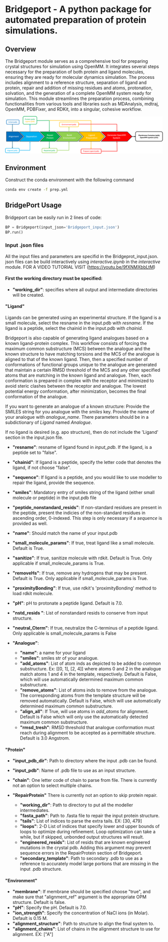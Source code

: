 # Bridgeport - A python package for automated preparation of protein simulations.
## Overview
The Bridgeport module serves as a comprehensive tool for preparing crystal structures for simulation using OpenMM. It integrates several steps necessary for the preparation of both protein and ligand molecules, ensuring they are ready for molecular dynamics simulation. The process includes alignment to a reference structure, separation of ligand and protein, repair and addition of missing residues and atoms, protonation, solvation, and the generation of a complete OpenMM system ready for simulation. This module streamlines the preparation process, combining functionalities from various tools and libraries such as MDAnalysis, mdtraj, OpenMM, PDBFixer, and RDKit, into a singular, cohesive workflow.

![alt text](https://github.com/CCBatIIT/Bridgeport/blob/main/Bridgeport/Bridgeport_Flowchart.png)

## Environment
Construct the conda environment with the following command
```bash
conda env create -f prep.yml
```

## BridgePort Usage 
Bridgeport can be easily run in 2 lines of code:

```python
BP = Bridgeport(input_json='Bridgeport_input.json')
BP.run()
```

### Input .json files
All the input files and parameters are specifid in the Bridgeprot_input.json. json files can be build interactively using *interactive.ipynb* in the *interactive* module. FOR A VIDEO TUTORIAL VISIT (https://youtu.be/9fXNMXbbLtM)

#### First the working directory must be specified:
- **"working_dir"**: specifies where all output and intermediate directories will be created.

#### "Ligand"
Ligands can be generated using an experimental structure. If the ligand is a small molecule, select the resname in the input.pdb with *resname*. If the ligand is a peptide, select the chainid in the input.pdb with *chainid*. 

Bridgeport is also capable of generating ligand analogues based on a known ligand-protein complex. This workflow consists of forcing the maximum common substructure (MCS) between the analogue and the known structure to have matching torsions and the MCS of the analogue is aligned to that of the known ligand. Then, then a specified number of conformations of functional groups unique to the analogue are generated that maintain a certain RMSD threshold of the MCS and any other specified atoms that are matching in the known ligand and analogue. Then, each conformation is prepared in complex with the receptor and minimized to avoid steric clashes between the receptor and analogue. The lowest potential energy conformation, after minimization, becomes the final conformation of the analogue. 

If you want to generate an analogue of a known structure: Provide the SMILES string for you analogue with the *smiles* key. Provide the name of your analogue with *analogue_name*. There parameters should be in a subdictionary of *Ligand* named *Analogue*.

If no ligand is desired (e.g. apo structure), then do not include the 'Ligand' section in the input.json file.

- **"resname"**: resname of ligand found in *input_pdb*. If the ligand, is a peptide set to "false".
- **"chainid"**: If ligand is a peptide, specify the letter code that denotes the ligand, if not choose "false".
- **"sequence"**: If ligand is a peptide, and you would like to use modeller to repair the ligand, provide the sequence.
- **"smiles"**: Mandatory entry of smiles string of the ligand (either small molecule or peptide) in the input.pdb file
- **"peptide_nonstandard_resids"**: If non-standard residues are present in the peptide, present the indicies of the non-standard residues in ascending order, 0-indexed. This step is only necessary if a *sequence* is provided as well.
- **"name"**: Should match the name of your input.pdb
- **"small_molecule_params"**: If true, treat ligand like a small molecule. Default is True.
- **"sanitize"**: If true, sanitize molecule with rdkit. Default is True. Only applicable if small_molecule_params is True. 
- **"removeHs"**: If true, remove any hydrogens that may be present. Default is True. Only applicable if small_molecule_params is True.
- **"proximityBonding"**: If true, use rdkit's 'proximityBonding' method to load rdkit molecule. 
- **"pH"**: pH to protonate a peptide ligand. Default is 7.0.
- **"nstd_resids "**: List of nonstandard resids to conserve from input structure. 
- **"neutral_Cterm"**: If true, neutralize the C-terminus of a peptide ligand. Only applicable is small_molecule_params is False


- **"Analogue"**:
    - **"name"**: a name for your ligand
    - **"smiles"**: smiles str of your analogue.
    - **"add_atoms"**: List of atom inds as depicted to be added to common substructure. Ex: [[0, 1], [2, 4]] where atoms 0 and 2 in the analogue match atoms 1 and 4 in the template, respectively. Default is False, which will use automatically determined maximum common substructure.
    - **"remove_atoms"**: List of atoms inds to remove from the analogue. The corresponding atoms from the template structure will be removed automatically. Default is False, which will use automatically determined maximum common substructure.
    - **"align_all"**: If True, will use atoms in *add_atoms* for alignment. Default is False which will only use the automatically detected maximum common substructure.
    - **"rmsd_tresh"**: RMSD threshold that analogue conformation must reach during alignment to be accepted as a permittable structure. Default is 3.0 Angstrom.


#### "Protein"
- **"input_pdb_dir"**: Path to directory where the input .pdb can be found.
- **"input_pdb"**: Name of .pdb file to use as an input structure.
- **"chain"**: One letter code of chain to parse from file. There is currently not an option to select multiple chains. 

- **"RepairProtein"** There is currently not an option to skip protein repair.
    - **"working_dir"**: Path to directory to put all the modeller intermediates.
    - **"fasta_path"**: Path to .fasta file to repair the input protein structure.
    - **"tails"**: List of indices to parse the extra tails. EX: [30, 479]
    - **"loops"**: 2-D List of indices that specify lower and upper bounds of loops to optimize during refinement. Loop optimization can take a while, but if skipped, unbonded output structures will result.
    - **"engineered_resids"**: List of resids that are known engineered mutations in the crystal pdb. Adding this argument may prevent sequence errors in the RepairProtein section of Bridgeport.
    - **"secondary_template"**: Path to secondary .pdb to use as a reference to accurately model large portions that are missing in the input .pdb structure. 

#### "Environment" 
- **"membrane"**: If membrane should be specified choose "true", and make sure that "alignment_ref" argument is the appropriate OPM structure. Default is false. 
- **"pH"**: Specify the pH. Default is 7.0.
- **"ion_strength"**: Specify the concentration of NaCl ions (in Molar). Default is 0.15 M.
- **"alignment_structure"**: Path to structure to align the final system to.
- **"alignment_chains"**: List of chains in the alignment structure to use for alignment. EX: ["A"]

